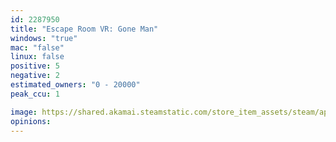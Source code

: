 ```yaml
---
id: 2287950
title: "Escape Room VR: Gone Man"
windows: "true"
mac: "false"
linux: false
positive: 5
negative: 2
estimated_owners: "0 - 20000"
peak_ccu: 1

image: https://shared.akamai.steamstatic.com/store_item_assets/steam/apps/2287950/header.jpg?t=1729155958
opinions:
---
```

